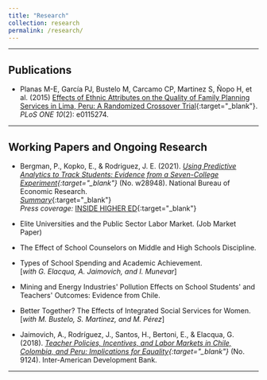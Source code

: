 ```yaml
---
title: "Research"
collection: research
permalink: /research/
---
```


---

## Publications

- Planas M-E, García PJ, Bustelo M, Carcamo CP, Martinez S, Ñopo H, et al. (2015) [Effects of Ethnic Attributes on the Quality of Family Planning Services in Lima, Peru: A Randomized Crossover Trial](https://doi.org/10.1371/journal.pone.0115274){:target="_blank"}. *PLoS ONE 10*(2): e0115274.

---


## Working Papers and Ongoing Research

- Bergman, P., Kopko, E., & Rodriguez, J. E. (2021). *[Using Predictive Analytics to Track Students: Evidence from a Seven-College Experiment](https://www.nber.org/papers/w28948){:target="_blank"}* (No. w28948). National Bureau of Economic Research.  
[*Summary*](https://jerodriguezs.github.io/files/res_summary_nber_w28948.pdf){:target="_blank"}  
*Press coverage:* [INSIDE HIGHER ED](https://www.insidehighered.com/news/2021/07/01/report-suggests-algorithms-can-help-fix-remedial-education){:target="_blank"}

- Elite Universities and the Public Sector Labor Market. (Job Market Paper)

- The Effect of School Counselors on Middle and High Schools Discipline.

- Types of School Spending and Academic Achievement.  
  [*with G. Elacqua, A. Jaimovich, and I. Munevar*]

- Mining and Energy Industries' Pollution Effects on School Students' and Teachers' Outcomes: Evidence from Chile.

- Better Together? The Effects of Integrated Social Services for Women.  
  [*with M. Bustelo, S. Martinez, and M. Pérez*]   

- Jaimovich, A., Rodríguez, J., Santos, H., Bertoni, E., & Elacqua, G. (2018). *[Teacher Policies, Incentives, and Labor Markets in Chile, Colombia, and Peru: Implications for Equality](http://dx.doi.org/10.18235/0001319){:target="_blank"}* (No. 9124). Inter-American Development Bank.

---
